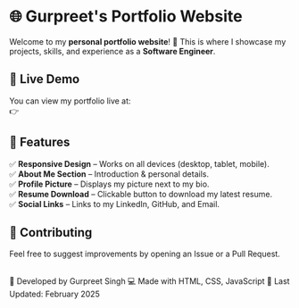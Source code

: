 # 🌐 Gurpreet's Portfolio Website

Welcome to my **personal portfolio website**! 🚀 This is where I showcase my projects, skills, and experience as a **Software Engineer**.

## 🔗 Live Demo
You can view my portfolio live at:  
👉 


## 🚀 Features
✅ **Responsive Design** – Works on all devices (desktop, tablet, mobile).  
✅ **About Me Section** – Introduction & personal details.  
✅ **Profile Picture** – Displays my picture next to my bio.  
✅ **Resume Download** – Clickable button to download my latest resume.  
✅ **Social Links** – Links to my LinkedIn, GitHub, and Email.  

## 📢 Contributing
Feel free to suggest improvements by opening an Issue or a Pull Request.<br/><br/>


🚀 Developed by Gurpreet Singh
💻 Made with HTML, CSS, JavaScript
📅 Last Updated: February 2025

